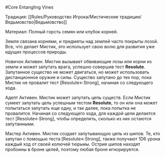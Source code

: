 #Core
Entangling Vines

Традиция: [[Rules/Руководство Игрока/Мистические традиции/Ведьмовство|Ведьмовство]]

Материал: Полный горсть семян или клубок корней.

Земля связана корнями, и предметы над землей часто покрыты лозой. Все, что делает Мистик, это использует свою волю для развития уже идущих процессов природы.

Новичок Активен. Мистик вызывает обвивающие лозы или корни из земли и может запутать врага, успешно совершив тест **Resolute**. Запутанное существо не может двигаться, но может использовать дистанционное оружие и силы. Существо запутано до тех пор, пока Мистик не провалит тест [Resolute←Strong], начиная со следующего хода.  

Адепт Активен. Мистик может запутать цепь существ. Если Мистик сумеет запутать цель успешным тестом **Resolute**, то он или она может попытаться запутать еще одну, и так далее, пока попытка не провалится. Начиная со следующего хода, для каждой цели делается тест [Resolute←Strong], чтобы определить, сколько из них остаются запутанными.

Мастер Активен. Мистик создает запутывающую цепь из шипов. Те, кто запутан с помощью теста [Resolute←Strong], также получают 1D6 урона каждый ход от своей колючей тюрьмы. Острия шипов находят пробоины в броне целей, поэтому любая броня игнорируется.